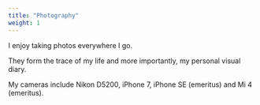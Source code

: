 ```yaml
---
title: "Photography"
weight: 1
---
```


I enjoy taking photos everywhere I go.

They form the trace of my life and more importantly, my personal visual diary.

My cameras include Nikon D5200, iPhone 7, iPhone SE (emeritus) and Mi 4 (emeritus).